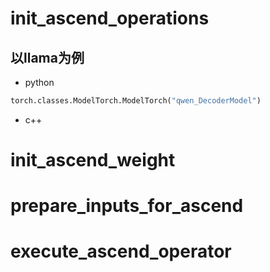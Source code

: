 # init_ascend_operations
## 以llama为例
- python
```python
torch.classes.ModelTorch.ModelTorch("qwen_DecoderModel")
```
- c++



# init_ascend_weight

# prepare_inputs_for_ascend

# execute_ascend_operator
